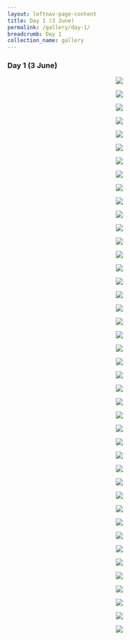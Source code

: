 ```yaml
---
layout: leftnav-page-content
title: Day 1 (3 June)
permalink: /gallery/day-1/
breadcrumb: Day 1
collection_name: gallery
---
```


### **Day 1 (3 June)**

<p align="center">
  <img src="/images/Day_1/01.jpg">
</p>
<p align="center">
  <img src="/images/Day_1/02.jpg">
</p>
<p align="center">
  <img src="/images/Day_1/03.jpg">
</p>
<p align="center">
  <img src="/images/Day_1/04.jpg">
</p>
<p align="center">
  <img src="/images/Day_1/05.jpg">
</p>
<p align="center">
  <img src="/images/Day_1/06.jpg">
</p>
<p align="center">
  <img src="/images/Day_1/07.jpg">
</p>
<p align="center">
  <img src="/images/Day_1/08.jpg">
</p>
<p align="center">
  <img src="/images/Day_1/09.jpg">
</p>
<p align="center">
  <img src="/images/Day_1/10.jpg">
</p>
<p align="center">
  <img src="/images/Day_1/11.jpg">
</p>
<p align="center">
  <img src="/images/Day_1/12.jpg">
</p>
<p align="center">
  <img src="/images/Day_1/13.jpg">
</p>
<p align="center">
  <img src="/images/Day_1/14.jpg">
</p>
<p align="center">
  <img src="/images/Day_1/15.jpg">
</p>
<p align="center">
  <img src="/images/Day_1/16.jpg">
</p>
<p align="center">
  <img src="/images/Day_1/17.jpg">
</p>
<p align="center">
  <img src="/images/Day_1/18.jpg">
</p>
<p align="center">
  <img src="/images/Day_1/19.jpg">
</p>
<p align="center">
  <img src="/images/Day_1/20.jpg">
</p>
<p align="center">
  <img src="/images/Day_1/21.jpeg">
</p>
<p align="center">
  <img src="/images/Day_1/22.jpg">
</p>
<p align="center">
  <img src="/images/Day_1/23.jpg">
</p>
<p align="center">
  <img src="/images/Day_1/24.jpg">
</p>
<p align="center">
  <img src="/images/Day_1/25.jpg">
</p>
<p align="center">
  <img src="/images/Day_1/26.jpg">
</p>
<p align="center">
  <img src="/images/Day_1/27.jpg">
</p>
<p align="center">
  <img src="/images/Day_1/28.jpg">
</p>
<p align="center">
  <img src="/images/Day_1/29.jpg">
</p>
<p align="center">
  <img src="/images/Day_1/30.jpg">
</p>
<p align="center">
  <img src="/images/Day_1/31.jpg">
</p>
<p align="center">
  <img src="/images/Day_1/32.jpg">
</p>
<p align="center">
  <img src="/images/Day_1/33.png">
</p>
<p align="center">
  <img src="/images/Day_1/34.jpg">
</p>
<p align="center">
  <img src="/images/Day_1/35.jpg">
</p>
<p align="center">
  <img src="/images/Day_1/36.jpg">
</p>
<p align="center">
  <img src="/images/Day_1/37.png">
</p>
<p align="center">
  <img src="/images/Day_1/38.jpg">
</p>
<p align="center">
  <img src="/images/Day_1/39.jpg">
</p>
<p align="center">
  <img src="/images/Day_1/40.jpg">
</p>
<p align="center">
  <img src="/images/Day_1/41.jpg">
</p>
<p align="center">
  <img src="/images/Day_1/42.jpg">
</p>
